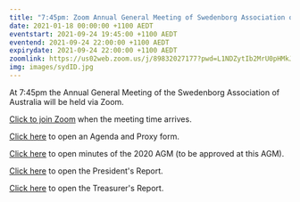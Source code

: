 ```yaml
---
title: "7:45pm: Zoom Annual General Meeting of Swedenborg Association of Australia"
date: 2021-01-18 00:00:00 +1100 AEDT
eventstart: 2021-09-24 19:45:00 +1100 AEDT
eventend: 2021-09-24 22:00:00 +1100 AEDT
expirydate: 2021-09-24 22:00:00 +1100 AEDT
zoomlink: https://us02web.zoom.us/j/89832027177?pwd=L1NDZytIb2MrU0pHMkJ4SVJBdG5EQT09
img: images/sydID.jpg
---
```


At 7:45pm the Annual General Meeting of the Swedenborg Association of Australia will be held via Zoom.

[Click to join Zoom](https://us02web.zoom.us/j/320544045?pwd=QjZtbUxvVk81b2dweUtZZTE3ZE9IZz09) when the meeting time arrives.

[Click here](https://static.swedenborg.com.au/pdf/fliers/saaagm20210924agendaproxy.pdf) to open an Agenda and Proxy form.

[Click here](https://static.swedenborg.com.au/pdf/fliers/saaagm20200925minutes.pdf) to open minutes of the 2020 AGM (to be approved at this AGM).

[Click here](https://static.swedenborg.com.au/pdf/fliers/saaagm20210924president.pdf) to open the President's Report.

[Click here](https://static.swedenborg.com.au/pdf/fliers/saaagm20210924treasurer.pdf) to open the Treasurer's Report.
